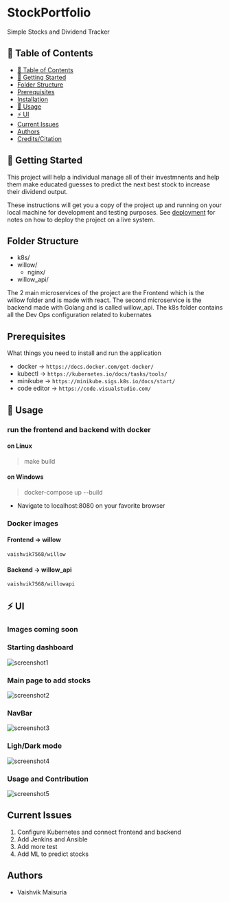 # StockPortfolio
Simple Stocks and Dividend Tracker 

## 📝 Table of Contents
- [📝 Table of Contents](#-table-of-contents)
- [🏁 Getting Started <a name = "getting_started"></a>](#-getting-started-)
- [Folder Structure <a name = "folder_structure"></a>](#folder-structure-)
- [Prerequisites <a name = "prerequisites"></a>](#prerequisites-)
- [Installation <a name = "installation"></a>](#installation-)
- [🎈 Usage <a name="usage"></a>](#-usage-)
- [⚡ UI <a name="ui"></a>](#-ui-)
- [Current Issues <a name = "issues"></a>](#current-issues-)
- [Authors <a name = "authors"></a>](#authors-)
- [Credits/Citation <a name = "credit"></a>](#credit-)


## 🏁 Getting Started <a name = "getting_started"></a>
This project will help a individual manage all of their investmnents and help them make educated guesses to predict the 
next best stock to increase their dividend output.

These instructions will get you a copy of the project up and running on your local machine for development and testing purposes. See [deployment](#deployment) for notes on how to deploy the project on a live system.

## Folder Structure <a name = "folder_structure"></a>
- k8s/
- willow/
    - nginx/
- willow_api/

The 2 main microservices of the project are the Frontend which is the willow folder and is made with react. The second microservice is the backend made with Golang and is called willow_api. The k8s folder contains all the Dev Ops configuration related to kubernates 

## Prerequisites <a name = "prerequisites"></a>
What things you need to install and run the application
- docker -> `https://docs.docker.com/get-docker/`
- kubectl -> `https://kubernetes.io/docs/tasks/tools/`
- minikube -> `https://minikube.sigs.k8s.io/docs/start/`
- code editor -> `https://code.visualstudio.com/`

## 🎈 Usage <a name="usage"></a>
### run the frontend and backend with docker
#### on Linux 
> make build
#### on Windows
> docker-compose up --build
- Navigate to localhost:8080 on your favorite browser

### Docker images
#### Frontend -> willow 
`vaishvik7568/willow`
#### Backend -> willow_api 
`vaishvik7568/willowapi`

## ⚡ UI <a name="ui"></a>
### Images coming soon 
### Starting dashboard
![screenshot1](/imgs/screenshot-1.png)
### Main page to add stocks 
![screenshot2](/imgs/screenshot-2.png)
### NavBar
![screenshot3](/imgs/screenshot-4.png)
### Ligh/Dark mode
![screenshot4](/imgs/screenshot-5.png)
### Usage and Contribution
![screenshot5](/imgs/screenshot-6.png)

## Current Issues <a name = "issues"></a>
1. Configure Kubernetes and connect frontend and backend
2. Add Jenkins and Ansible
3. Add more test
4. Add ML to predict stocks

## Authors <a name = "authors"></a>

- Vaishvik Maisuria





